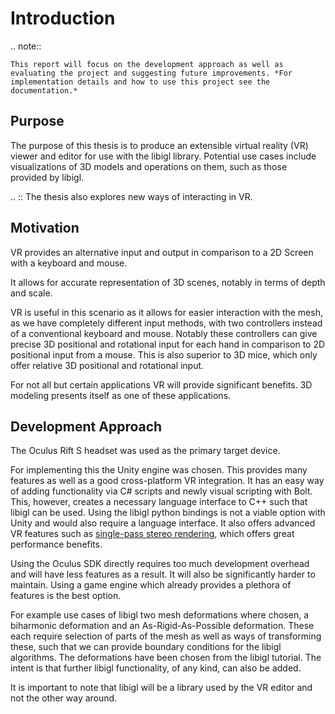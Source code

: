 # Introduction

.. note::

	This report will focus on the development approach as well as evaluating the project and suggesting future improvements. *For implementation details and how to use this project see the documentation.*

## Purpose

The purpose of this thesis is to produce an extensible virtual reality (VR) viewer and editor for use with the libigl library. Potential use cases include visualizations of 3D models and operations on them, such as those provided by libigl. 

.. :: The thesis also explores new ways of interacting in VR.

## Motivation

VR provides an alternative input and output in comparison to a 2D Screen with a keyboard and mouse.

It allows for accurate representation of 3D scenes, notably in terms of depth and scale. 

VR is useful in this scenario as it allows for easier interaction with the mesh, as we have completely different input methods, with two controllers instead of a conventional keyboard and mouse. Notably these controllers can give precise 3D positional and rotational input for each hand in comparison to 2D positional input from a mouse. This is also superior to 3D mice, which only offer relative 3D positional and rotational input.

For not all but certain applications VR will provide significant benefits. 3D modeling presents itself as one of these applications.

## Development Approach

The Oculus Rift S headset was used as the primary target device. 

For implementing this the Unity engine was chosen. This provides many features as well as a good cross-platform VR integration. It has an easy way of adding functionality via C# scripts and newly visual scripting with Bolt. This, however, creates a necessary language interface to C++ such that libigl can be used. Using the libigl python bindings is not a viable option with Unity and would also require a language interface. It also offers advanced VR features such as [single-pass stereo rendering](https://docs.unity3d.com/Manual/SinglePassStereoRendering.html), which offers great performance benefits.

Using the Oculus SDK directly requires too much development overhead and will have less features as a result. It will also be significantly harder to maintain. Using a game engine which already provides a plethora of features is the best option.

For example use cases of libigl two mesh deformations where chosen, a biharmonic deformation and an As-Rigid-As-Possible deformation. These each require selection of parts of the mesh as well as ways of transforming these, such that we can provide boundary conditions for the libigl algorithms. The deformations have been chosen from the libigl tutorial. The intent is that further libigl functionality, of any kind, can also be added. 

It is important to note that libigl will be a library used by the VR editor and not the other way around.

